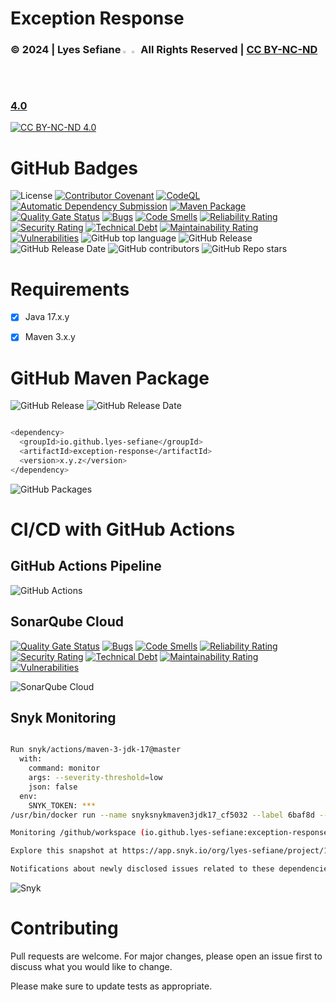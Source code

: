 # Exception Response

### © 2024 | Lyes Sefiane <img src="https://raw.githubusercontent.com/wiki/lyes-sefiane/grocery-items-management-application/images/algeria-flag-icon.png" width="2%"> <img src="https://raw.githubusercontent.com/wiki/lyes-sefiane/grocery-items-management-application/images/canada-flag-icon.png" width="2%"> All Rights Reserved | [CC BY-NC-ND 4.0](https://creativecommons.org/licenses/by-nc-nd/4.0/)

[![CC BY-NC-ND 4.0][cc-by-nc-nd-image]][cc-by-nc-nd]

[cc-by-nc-nd]: http://creativecommons.org/licenses/by-nc-nd/4.0/
[cc-by-nc-nd-image]: https://licensebuttons.net/l/by-nc-nd/4.0/88x31.png
[cc-by-nc-nd-shield]: https://img.shields.io/badge/License-CC%20BY--NC--ND%204.0-lightgrey.svg

# GitHub Badges

![License](https://img.shields.io/static/v1?label=License&message=CC-BY-NC-ND-4.0&color=green)
[![Contributor Covenant](https://img.shields.io/badge/Contributor%20Covenant-2.1-4baaaa.svg)](code_of_conduct.md)
[![CodeQL](https://github.com/lyes-sefiane/exception-response/actions/workflows/github-code-scanning/codeql/badge.svg)](https://github.com/lyes-sefiane/exception-response/actions/workflows/github-code-scanning/codeql)
[![Automatic Dependency Submission](https://github.com/lyes-sefiane/exception-response/actions/workflows/dependency-graph/auto-submission/badge.svg)](https://github.com/lyes-sefiane/exception-response/actions/workflows/dependency-graph/auto-submission)
[![Maven Package](https://github.com/lyes-sefiane/exception-response/actions/workflows/maven-publish.yml/badge.svg)](https://github.com/lyes-sefiane/exception-response/actions/workflows/maven-publish.yml)
[![Quality Gate Status](https://sonarcloud.io/api/project_badges/measure?project=lyes-sefiane_exception-response&metric=alert_status)](https://sonarcloud.io/summary/new_code?id=lyes-sefiane_exception-response)
[![Bugs](https://sonarcloud.io/api/project_badges/measure?project=lyes-sefiane_exception-response&metric=bugs)](https://sonarcloud.io/summary/new_code?id=lyes-sefiane_exception-response)
[![Code Smells](https://sonarcloud.io/api/project_badges/measure?project=lyes-sefiane_exception-response&metric=code_smells)](https://sonarcloud.io/summary/new_code?id=lyes-sefiane_exception-response)
[![Reliability Rating](https://sonarcloud.io/api/project_badges/measure?project=lyes-sefiane_exception-response&metric=reliability_rating)](https://sonarcloud.io/summary/new_code?id=lyes-sefiane_exception-response)
[![Security Rating](https://sonarcloud.io/api/project_badges/measure?project=lyes-sefiane_exception-response&metric=security_rating)](https://sonarcloud.io/summary/new_code?id=lyes-sefiane_exception-response)
[![Technical Debt](https://sonarcloud.io/api/project_badges/measure?project=lyes-sefiane_exception-response&metric=sqale_index)](https://sonarcloud.io/summary/new_code?id=lyes-sefiane_exception-response)
[![Maintainability Rating](https://sonarcloud.io/api/project_badges/measure?project=lyes-sefiane_exception-response&metric=sqale_rating)](https://sonarcloud.io/summary/new_code?id=lyes-sefiane_exception-response)
[![Vulnerabilities](https://sonarcloud.io/api/project_badges/measure?project=lyes-sefiane_exception-response&metric=vulnerabilities)](https://sonarcloud.io/summary/new_code?id=lyes-sefiane_exception-response)
![GitHub top language](https://img.shields.io/github/languages/top/lyes-sefiane/exception-response)
![GitHub Release](https://img.shields.io/github/v/release/lyes-sefiane/exception-response)
![GitHub Release Date](https://img.shields.io/github/release-date/lyes-sefiane/exception-response)
![GitHub contributors](https://img.shields.io/github/contributors/lyes-sefiane/exception-response)
![GitHub Repo stars](https://img.shields.io/github/stars/lyes-sefiane/exception-response?style=social)

# Requirements

- [x] Java 17.x.y

- [x] Maven 3.x.y



# GitHub Maven Package

![GitHub Release](https://img.shields.io/github/v/release/lyes-sefiane/exception-response)
![GitHub Release Date](https://img.shields.io/github/release-date/lyes-sefiane/exception-response)

```bash

<dependency>
  <groupId>io.github.lyes-sefiane</groupId>
  <artifactId>exception-response</artifactId>
  <version>x.y.z</version>
</dependency>

```

<img title="GitHub Packages" alt="GitHub Packages" src="https://raw.githubusercontent.com/wiki/lyes-sefiane/exception-response/images/lyes-sefiane-github-packages.PNG">


# CI/CD with GitHub Actions

## GitHub Actions Pipeline

<img title="GitHub Actions" alt="GitHub Actions" src="https://raw.githubusercontent.com/wiki/lyes-sefiane/exception-response/images/lyes-sefiane-maven-publish.PNG">

## SonarQube Cloud

[![Quality Gate Status](https://sonarcloud.io/api/project_badges/measure?project=lyes-sefiane_exception-response&metric=alert_status)](https://sonarcloud.io/summary/new_code?id=lyes-sefiane_exception-response)
[![Bugs](https://sonarcloud.io/api/project_badges/measure?project=lyes-sefiane_exception-response&metric=bugs)](https://sonarcloud.io/summary/new_code?id=lyes-sefiane_exception-response)
[![Code Smells](https://sonarcloud.io/api/project_badges/measure?project=lyes-sefiane_exception-response&metric=code_smells)](https://sonarcloud.io/summary/new_code?id=lyes-sefiane_exception-response)
[![Reliability Rating](https://sonarcloud.io/api/project_badges/measure?project=lyes-sefiane_exception-response&metric=reliability_rating)](https://sonarcloud.io/summary/new_code?id=lyes-sefiane_exception-response)
[![Security Rating](https://sonarcloud.io/api/project_badges/measure?project=lyes-sefiane_exception-response&metric=security_rating)](https://sonarcloud.io/summary/new_code?id=lyes-sefiane_exception-response)
[![Technical Debt](https://sonarcloud.io/api/project_badges/measure?project=lyes-sefiane_exception-response&metric=sqale_index)](https://sonarcloud.io/summary/new_code?id=lyes-sefiane_exception-response)
[![Maintainability Rating](https://sonarcloud.io/api/project_badges/measure?project=lyes-sefiane_exception-response&metric=sqale_rating)](https://sonarcloud.io/summary/new_code?id=lyes-sefiane_exception-response)
[![Vulnerabilities](https://sonarcloud.io/api/project_badges/measure?project=lyes-sefiane_exception-response&metric=vulnerabilities)](https://sonarcloud.io/summary/new_code?id=lyes-sefiane_exception-response)

<img title="SonarQube Cloud" alt="SonarQube Cloud" src="https://raw.githubusercontent.com/wiki/lyes-sefiane/exception-response/images/lyes-sefiane-sonarcloud-analysis.PNG">


## Snyk Monitoring

```bash

Run snyk/actions/maven-3-jdk-17@master
  with:
    command: monitor
    args: --severity-threshold=low
    json: false
  env:
    SNYK_TOKEN: ***
/usr/bin/docker run --name snyksnykmaven3jdk17_cf5032 --label 6baf8d --workdir /github/workspace --rm -e "SNYK_TOKEN" -e "INPUT_COMMAND" -e "INPUT_ARGS" -e "INPUT_JSON" -e "FORCE_COLOR" -e "SNYK_INTEGRATION_NAME" -e "SNYK_INTEGRATION_VERSION" -e "HOME" -e "GITHUB_JOB" -e "GITHUB_REF" -e "GITHUB_SHA" -e "GITHUB_REPOSITORY" -e "GITHUB_REPOSITORY_OWNER" -e "GITHUB_REPOSITORY_OWNER_ID" -e "GITHUB_RUN_ID" -e "GITHUB_RUN_NUMBER" -e "GITHUB_RETENTION_DAYS" -e "GITHUB_RUN_ATTEMPT" -e "GITHUB_REPOSITORY_ID" -e "GITHUB_ACTOR_ID" -e "GITHUB_ACTOR" -e "GITHUB_TRIGGERING_ACTOR" -e "GITHUB_WORKFLOW" -e "GITHUB_HEAD_REF" -e "GITHUB_BASE_REF" -e "GITHUB_EVENT_NAME" -e "GITHUB_SERVER_URL" -e "GITHUB_API_URL" -e "GITHUB_GRAPHQL_URL" -e "GITHUB_REF_NAME" -e "GITHUB_REF_PROTECTED" -e "GITHUB_REF_TYPE" -e "GITHUB_WORKFLOW_REF" -e "GITHUB_WORKFLOW_SHA" -e "GITHUB_WORKSPACE" -e "GITHUB_ACTION" -e "GITHUB_EVENT_PATH" -e "GITHUB_ACTION_REPOSITORY" -e "GITHUB_ACTION_REF" -e "GITHUB_PATH" -e "GITHUB_ENV" -e "GITHUB_STEP_SUMMARY" -e "GITHUB_STATE" -e "GITHUB_OUTPUT" -e "RUNNER_OS" -e "RUNNER_ARCH" -e "RUNNER_NAME" -e "RUNNER_ENVIRONMENT" -e "RUNNER_TOOL_CACHE" -e "RUNNER_TEMP" -e "RUNNER_WORKSPACE" -e "ACTIONS_RUNTIME_URL" -e "ACTIONS_RUNTIME_TOKEN" -e "ACTIONS_CACHE_URL" -e "ACTIONS_RESULTS_URL" -e GITHUB_ACTIONS=true -e CI=true -v "/var/run/docker.sock":"/var/run/docker.sock" -v "/home/runner/work/_temp/_github_home":"/github/home" -v "/home/runner/work/_temp/_github_workflow":"/github/workflow" -v "/home/runner/work/_temp/_runner_file_commands":"/github/file_commands" -v "/home/runner/work/exception-response/exception-response":"/github/workspace" snyk/snyk:maven-3-jdk-17  "snyk" "monitor" "--severity-threshold=low"

Monitoring /github/workspace (io.github.lyes-sefiane:exception-response)...

Explore this snapshot at https://app.snyk.io/org/lyes-sefiane/project/1f02c132-1929-46b9-8597-1795b88a028d/history/d8a76503-960b-4410-b033-67cc851b2777

Notifications about newly disclosed issues related to these dependencies will be emailed to you.


```

<img title="Snyk" alt="Snyk" src="https://raw.githubusercontent.com/wiki/lyes-sefiane/exception-response/images/lyes-sefiane-snyk-monitoring.PNG">


# Contributing

Pull requests are welcome. For major changes, please open an issue first to discuss what you would like to change.

Please make sure to update tests as appropriate.